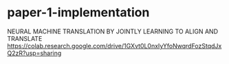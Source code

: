 # paper-1-implementation
NEURAL MACHINE TRANSLATION BY JOINTLY LEARNING TO ALIGN AND TRANSLATE
 https://colab.research.google.com/drive/1GXvt0L0nxIyYfoNwqrdFozStqdJxQ2zR?usp=sharing
